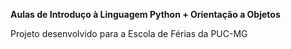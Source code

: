 **Aulas de Introduço à Linguagem Python + Orientação a Objetos**

Projeto desenvolvido para a Escola de Férias da PUC-MG

